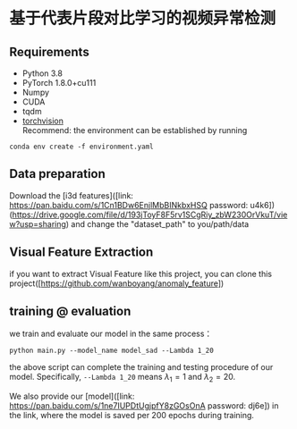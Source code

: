 # 基于代表片段对比学习的视频异常检测

## Requirements
* Python 3.8
* PyTorch 1.8.0+cu111
* Numpy
* CUDA
* tqdm
* [torchvision](http://pytorch.org/)  
Recommend: the environment can be established by running

```
conda env create -f environment.yaml
```

## Data preparation
Download the [i3d features]([link: https://pan.baidu.com/s/1Cn1BDw6EnjlMbBINkbxHSQ password: u4k6])(https://drive.google.com/file/d/193jToyF8F5rv1SCgRiy_zbW230OrVkuT/view?usp=sharing) and change the "dataset_path" to you/path/data

## Visual Feature Extraction
if you want to extract Visual Feature like this project, you can clone this project([https://github.com/wanboyang/anomaly_feature])


## training @ evaluation
we train and evaluate our model in the same process：

```
python main.py --model_name model_sad --Lambda 1_20
```

the above script can complete the training and testing procedure of our model. Specifically, ``--Lambda 1_20`` means $\lambda_1 = 1$ and $\lambda_2 = 20$.

We also provide our [model]([link: https://pan.baidu.com/s/1ne7IUPDtUgjpfY8zGOsOnA  password: dj6e]) in the link, where the model is saved per 200 epochs during training.
